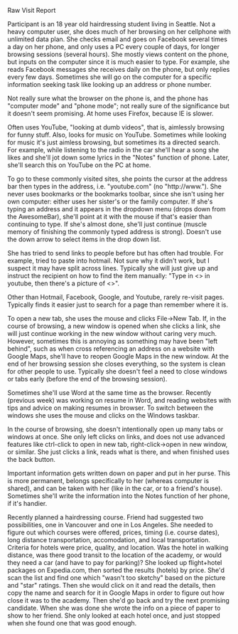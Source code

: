 Raw Visit Report

Participant is an 18 year old hairdressing student living in Seattle. Not a heavy computer user, she does much of her browsing on her cellphone with unlimited data plan. She checks email and goes on Facebook several times a day on her phone, and only uses a PC every couple of days, for longer browsing sessions (several hours). She mostly views content on the phone, but inputs on the computer since it is much easier to type. For example, she reads Facebook messages she receives daily on the phone, but only replies every few days. Sometimes she will go on the computer for a specific information seeking task like looking up an address or phone number.

Not really sure what the browser on the phone is, and the phone has "computer mode" and "phone mode"; not really sure of the significance but it doesn't seem promising.
At home uses Firefox, because IE is slower.

Often uses YouTube, "looking at dumb videos", that is, aimlessly browsing for funny stuff. Also, looks for music on YouTube. Sometimes while looking for music it's just aimless browsing, but sometimes its a directed search. For example, while listening to the radio in the car she'll hear a song she likes and she'll jot down some lyrics in the "Notes" function of phone. Later, she'll search this on YouTube on the PC at home.

To go to these commonly visited sites, she points the cursor at the address bar then types in the address, i.e. "youtube.com" (no "http://www."). She never uses bookmarks or the bookmarks toolbar, since she isn't using her own computer: either uses her sister's or the family computer. If she's typing an address and it appears in the dropdown menu (drops down from the AwesomeBar), she'll point at it with the mouse if that's easier than continuing to type. If she's almost done, she'll just continue (muscle memory of finishing the commonly typed address is strong). Doesn't use the down arrow to select items in the drop down list.

She has tried to send links to people before but has often had trouble. For example, tried to paste into hotmail. Not sure why it didn't work, but I suspect it may have split across lines. Typically she will just give up and instruct the recipient on how to find the item manually: "Type in <> in youtube, then there's a picture of <>".

Other than Hotmail, Facebook, Google, and Youtube, rarely re-visit pages. Typically finds it easier just to search for a page than remember where it is.

To open a new tab, she uses the mouse and clicks File->New Tab. If, in the course of browsing, a new window is opened when she clicks a link, she will just continue working in the new window without caring very much. However, sometimes this is annoying as something may have been "left behind", such as when cross referencing an address on a website with Google Maps, she'll have to reopen Google Maps in the new window. At the end of her browsing session she closes everything, so the system is clean for other people to use. Typically she doesn't feel a need to close windows or tabs early (before the end of the browsing session).

Sometimes she'll use Word at the same time as the browser. Recently (previous week) was working on resume in Word, and reading websites with tips and advice on making resumes in browser. To switch between the windows she uses the mouse and clicks on the Windows taskbar.

In the course of browsing, she doesn't intentionally open up many tabs or windows at once. She only left clicks on links, and does not use advanced features like ctrl-click to open in new tab, right-click->open in new window, or similar. She just clicks a link, reads what is there, and when finished uses the back button.

Important information gets written down on paper and put in her purse. This is more permanent, belongs specifically to her (whereas computer is shared), and can be taken with her (like in the car, or to a friend's house). Sometimes she'll write the information into the Notes function of her phone, if it's handier.

Recently planned a hairdressing course. Friend had suggested two possibilities, one in Vancouver and one in Los Angeles. She needed to figure out which courses were offered, prices, timing (i.e. course dates), long distance transportation, accomodation, and local transportation. Criteria for hotels were price, quality, and location. Was the hotel in walking distance, was there good transit to the location of the academy, or would they need a car (and have to pay for parking)? She looked up flight+hotel packages on Expedia.com, then sorted the results (hotels) by price. She'd scan the list and find one which "wasn't too sketchy" based on the picture and "star" ratings. Then she would click on it and read the details, then copy the name and search for it in Google Maps in order to figure out how close it was to the academy. Then she'd go back and try the next promising candidate. When she was done she wrote the info on a piece of paper to show to her friend. She only looked at each hotel once, and just stopped when she found one that was good enough.